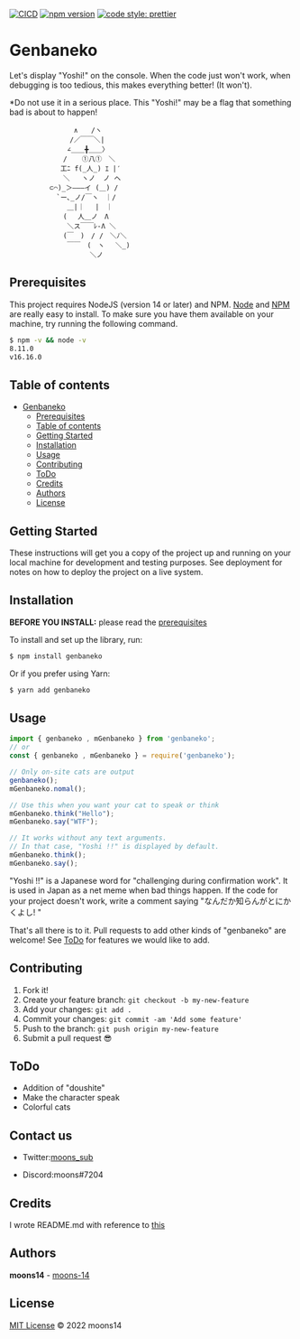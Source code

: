 [![CICD](https://github.com/moons-14/genbaneko/actions/workflows/release.yml/badge.svg?branch=master)](https://github.com/moons-14/genbaneko/actions/workflows/release.yml)
[![npm version](https://badge.fury.io/js/genbaneko.svg)](https://badge.fury.io/js/genbaneko)
[![code style: prettier](https://img.shields.io/badge/code_style-prettier-ff69b4.svg?style=flat-square)](https://github.com/prettier/prettier)

# Genbaneko

Let's display "Yoshi!" on the console.
When the code just won't work, when debugging is too tedious, this makes everything better! (It won't).

\*Do not use it in a serious place.
This "Yoshi!" may be a flag that something bad is about to happen!

```
　　　　　　　　　 ∧　　/ヽ
　　　　　　　　　/／￣￣＼|
　　　　　　　　 ∠＿＿╋＿＿〉
　　　　　　　　/　  ①八①　＼
　　　　　　　 工ﾆ f(_人_) ｴ |′
　　　　　　　　＼   ヽノ  ノ ヘ 
　　　　　　⊂⌒)_＞―――イ (＿) /
　　　　　　　`ー､_ノ/￣ヽ　｜/
　　　　　　　　 ＿|｜　 |　｜
　　　　　　　　(　 人＿ノ　Λ
　　　　　　　　 ＼ス￣￣ﾚ-Λ ＼
　　　　　　　　(￣　)　/ /　＼ﾉ＼
　　　　　　　　 ￣￣　(　ヽ　 ＼_)
　　　　　　　　　　　　＼ノ
```

## Prerequisites

This project requires NodeJS (version 14 or later) and NPM.
[Node](http://nodejs.org/) and [NPM](https://npmjs.org/) are really easy to install.
To make sure you have them available on your machine,
try running the following command.

```sh
$ npm -v && node -v
8.11.0
v16.16.0
```

## Table of contents

- [Genbaneko](#Genbaneko)
  - [Prerequisites](#prerequisites)
  - [Table of contents](#table-of-contents)
  - [Getting Started](#getting-started)
  - [Installation](#installation)
  - [Usage](#usage)
  - [Contributing](#contributing)
  - [ToDo](#ToDo)
  - [Credits](#credits)
  - [Authors](#authors)
  - [License](#license)

## Getting Started

These instructions will get you a copy of the project up and running on your local machine for development and testing purposes. See deployment for notes on how to deploy the project on a live system.

## Installation

**BEFORE YOU INSTALL:** please read the [prerequisites](#prerequisites)

To install and set up the library, run:

```sh
$ npm install genbaneko
```

Or if you prefer using Yarn:

```sh
$ yarn add genbaneko
```

## Usage

```javascript
import { genbaneko , mGenbaneko } from 'genbaneko';
// or
const { genbaneko , mGenbaneko } = require('genbaneko');

// Only on-site cats are output
genbaneko();
mGenbaneko.nomal();

// Use this when you want your cat to speak or think
mGenbaneko.think("Hello");
mGenbaneko.say("WTF");

// It works without any text arguments.
// In that case, "Yoshi !!" is displayed by default.
mGenbaneko.think();
mGenbaneko.say();

```
"Yoshi !!" is a Japanese word for "challenging during confirmation work".
It is used in Japan as a net meme when bad things happen.
If the code for your project doesn't work, write a comment saying "なんだか知らんがとにかくよし! "


That's all there is to it.
Pull requests to add other kinds of "genbaneko" are welcome!
See [ToDo](#ToDo) for features we would like to add.

## Contributing

1.  Fork it!
2.  Create your feature branch: `git checkout -b my-new-feature`
3.  Add your changes: `git add .`
4.  Commit your changes: `git commit -am 'Add some feature'`
5.  Push to the branch: `git push origin my-new-feature`
6.  Submit a pull request :sunglasses:

## ToDo

- Addition of "doushite"
- Make the character speak
- Colorful cats

## Contact us

- Twitter:[moons_sub](https://twitter.com/moons_sub)

- Discord:moons#7204

## Credits

I wrote README.md with reference to [this](https://gist.github.com/andreasonny83/7670f4b39fe237d52636df3dec49cf3a#building-a-distribution-version)

## Authors

**moons14** - [moons-14](https://github.com/moons-14)

## License

[MIT License](https://andreasonny.mit-license.org/2022) © 2022 moons14
